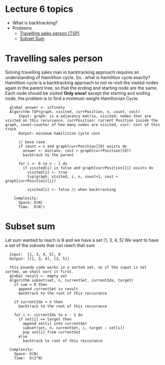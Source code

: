 # Lecture 6 topics
* What is backtracking?
* Problems
  * [Travelling sales person (TSP)](#travelling-sales-person)
  * [Subset Sum](#subset-sum)

# Travelling sales person
Solving travelling sales man in backtracking approach requires an understanding of Hamilition cycle. So.. what is hamilition cycle exactly? <br/>
Hamilition cycle is a backtracking approach to not re-visit the visited nodes again in the parent tree, so that the ending and starting node are the same. Each node should be visited **Only once!** except the starting and ending node. the problem is to find a minimum weight Hamiltonian Cycle.

```
  global answer <- infinety
  Algorithm TSP(graph, visited, currPosition, n, count, cost)
      Input: graph: is a adjacency matrix, visited: nodes that are visited on this recursance, currPosition: current Position inside the graph, count:counter of how many nodes are visited, cost: cost of this track 
      Output: minimum hamilition cycle cost

      // base case
      if count = n and graph[currPosition][0] exists do
        answer <- min(ans, cost + graph[currPosition][0])
        backtrack to the parent
      
      for i <- 0 to n - 1 do 
        if visited[i] is false and graph[currPosition][i] exists do
          visited[i] <- true
          tsp(graph, visited, i, n, count+1, cost + graph[currPosition][i])

          visited[i] <- false // when backtracking

    Complexity: 
      Space: O(N)
      Time:  O(N!)   
```


# Subset sum
Let sum wanted to reach is 8 and we have a set [1, 3, 4, 5] We want to have a set of the subsets that can reach that sum
```
  Input:  [1, 3, 4, 5], 8
  Output: [[1, 3, 4], [3, 5]]
```

```
  this psuedo code works in a sorted set, so if the input is not sorted, we shall sort it first.
  global result <- empty set
  Algorithm subset(set, n, currentSet, currentIdx, target)
    if sum = 0 then
      append currentSet in result
      backtrack to the root of this reccurance
    
    if currentIdx = n then
      backtrack to the root of this reccurance

    for i <- currentIdx to n - 1 do
      if set[i] <= target then
        append set[i] into currentSet
        subset(set, n, currentSet, i, target - set[i])
        pop set[i] from currentSet
      else
        backtrack to root of this reccurance
    
  Complexity:
    Space: O(N)
    Time:  O(2^N)
```